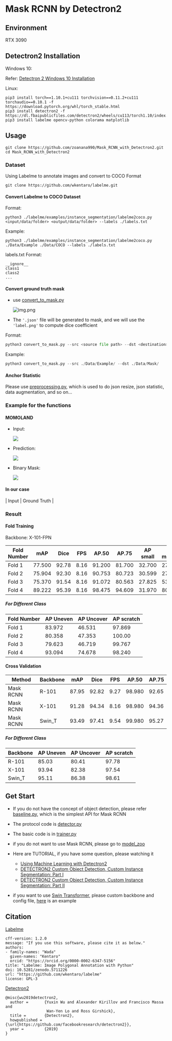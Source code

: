 # Mask RCNN by Detectron2

## Environment
RTX 3090

## Detectron2 Installation
Windows 10:

Refer: [Detectron 2 Windows 10 Installation](https://hackmd.io/eMRVBXwPSLiE3nt_ZHX5sw)

Linux:
```
pip3 install torch==1.10.1+cu111 torchvision==0.11.2+cu111 torchaudio==0.10.1 -f https://download.pytorch.org/whl/torch_stable.html
pip3 install detectron2 -f   https://dl.fbaipublicfiles.com/detectron2/wheels/cu113/torch1.10/index.html
pip3 install labelme opencv-python colorama matplotlib
```

## Usage
```
git clone https://github.com/zoanana990/Mask_RCNN_with_Detectron2.git
cd Mask_RCNN_with_Detectron2
```
### Dataset
Using Labelme to annotate images and convert to COCO Format
```
git clone https://github.com/wkentaro/labelme.git
```
#### Convert Labelme to COCO Dataset
Format:
```
python3 ./labelme/examples/instance_segmentation/labelme2coco.py <input/data/folder> <output/data/folder> --labels ./labels.txt
```
Example:
```
python3 ./labelme/examples/instance_segmentation/labelme2coco.py ./Data/Example ./Data/COCO --labels ./labels.txt
```
labels.txt Format:
```
__ignore__
class1
class2
...
```

#### Convert ground truth mask
* use [convert_to_mask.py](./convert_to_mask.py)

  ![img.png](Sample/img.png)

* The `'.json'` file will be generated to mask, 
and we will use the `'label.png'` to compute dice coefficient

Format:
```python
python3 convert_to_mask.py --src <source file path> --dst <destination> 
```

Example:
```python
python3 convert_to_mask.py --src ./Data/Example/ --dst ./Data/Mask/
```

#### Anchor Statistic
Please use [preprocessing.py](./Data/preprocessing.py), which is used to do json resize, 
json statistic, data augmentation, and so on... 

### Example for the functions
#### MOMOLAND
* Input:

    ![](./Sample/images/Input.jpg)

* Prediction:

    ![](./Sample/images/Result.jpg)

* Binary Mask:

    ![](./Sample/images/Binary_Mask.png)

#### In our case
| Input | Ground Truth | 

### Result
#### Fold Training
Backbone: X-101-FPN

| Fold Number | mAP    | Dice  | FPS  | AP.50  | AP.75  | AP small | AP medium | AP large | 
|-------------|--------|-------|------|--------|--------|----------|-----------|----------|
| Fold 1      | 77.500 | 92.78 | 8.16 | 91.200 | 81.700 | 32.700   | 27.300    | 88.200   |
| Fold 2      | 75.904 | 92.30 | 8.16 | 90.753 | 80.723 | 30.599   | 27.510    | 81.673   |
| Fold 3      | 75.370 | 91.54 | 8.16 | 91.072 | 80.563 | 27.825   | 53.887    | 83.224   |
| Fold 4      | 89.222 | 95.39 | 8.16 | 98.475 | 94.609 | 31.970   | 80.763    | 95.605   |

##### For Different Class
| Fold Number | AP Uneven | AP Uncover | AP scratch  |
|-------------|-----------|------------|-------------| 
| Fold 1      | 83.972    | 46.531     | 97.869      | 
| Fold 2      | 80.358    | 47.353     | 100.00      |
| Fold 3      | 79.623    | 46.719     | 99.767      |
| Fold 4      | 93.094    | 74.678     | 98.240      |

#### Cross Validation
| Method     | Backbone | mAP   | Dice  | FPS  | AP.50  | AP.75 |
|------------|----------|-------|-------|------|--------|-------|
| Mask RCNN  | R-101    | 87.95 | 92.82 | 9.27 | 98.980 | 92.65 |
| Mask RCNN  | X-101    | 91.28 | 94.34 | 8.16 | 98.980 | 94.36 |
| Mask RCNN  | Swin_T   | 93.49 | 97.41 | 9.54 | 99.980 | 95.27 |

##### For Different Class
| Backbone | AP Uneven | AP Uncover | AP scratch |
|----------|-----------|------------|------------| 
| R-101    | 85.03     | 80.41      | 97.78      |
| X-101    | 93.94     | 82.38      | 97.54      |
| Swin_T   | 95.11     | 86.38      | 98.61      |

## Get Start
* If you do not have the concept of object detection, please refer
[baseline.py](./baseline.py), which is the simplest API for Mask RCNN

* The protocol code is [detector.py](./Sample/detector.py) 

* The basic code is in [trainer.py](trainer.py)

* if you do not want to use Mask RCNN, please go to [model_zoo](https://github.com/facebookresearch/detectron2/blob/main/MODEL_ZOO.md)

* Here are TUTORIAL, 
if you have some question, please watching it
  * [Using Machine Learning with Detectron2](https://www.youtube.com/watch?v=eUSgtfK4ivk&ab_channel=MetaOpenSource)
  * [DETECTRON2 Custom Object Detection, Custom Instance Segmentation: Part I](https://www.youtube.com/watch?v=ffTURA0JM1Q&ab_channel=TheCodingBug)
  * [DETECTRON2 Custom Object Detection, Custom Instance Segmentation: Part II](https://www.youtube.com/watch?v=GoItxr16ae8&ab_channel=TheCodingBug)
* if you want to use [Swin Transformer](https://arxiv.org/pdf/2111.09883.pdf), please custom backbone and config file, [here](https://github.com/xiaohu2015/SwinT_detectron2) is an example
## Citation
[Labelme](https://github.com/wkentaro/labelme)
```
cff-version: 1.2.0
message: "If you use this software, please cite it as below."
authors:
- family-names: "Wada"
  given-names: "Kentaro"
  orcid: "https://orcid.org/0000-0002-6347-5156"
title: "Labelme: Image Polygonal Annotation with Python"
doi: 10.5281/zenodo.5711226
url: "https://github.com/wkentaro/labelme"
license: GPL-3
```
[Detectron2](https://github.com/facebookresearch/detectron2)
```
@misc{wu2019detectron2,
  author =       {Yuxin Wu and Alexander Kirillov and Francisco Massa and
                  Wan-Yen Lo and Ross Girshick},
  title =        {Detectron2},
  howpublished = {\url{https://github.com/facebookresearch/detectron2}},
  year =         {2019}
}
```
